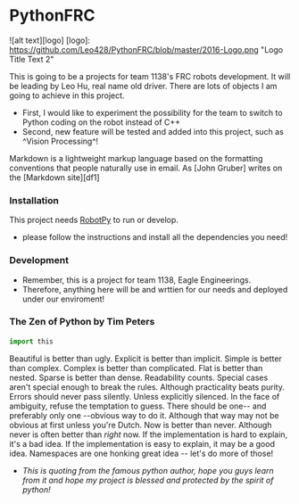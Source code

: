 # PythonFRC
![alt text][logo]
[logo]: https://github.com/Leo428/PythonFRC/blob/master/2016-Logo.png "Logo Title Text 2"

This is going to be a projects for team 1138's FRC robots development. 
It will be leading by Leo Hu, real name old driver. 
There are lots of objects I am going to achieve in this project. 
  - First, I would like to experiment the possibility for the team to switch to Python coding on the robot instead of C++  
  - Second, new feature will be tested and added into this project, such as ^Vision Processing^!
  
Markdown is a lightweight markup language based on the formatting conventions that people naturally use in email.  As [John Gruber] writes on the [Markdown site][df1]

### Installation

This project needs [RobotPy](http://robotpy.readthedocs.io/en/stable/) to run or develop.
* please follow the instructions and install all the dependencies you need! 

### Development
- Remember, this is a project for team 1138, Eagle Engineerings.
- Therefore, anything here will be and wrttien for our needs and deployed under our enviroment! 

### The Zen of Python by Tim Peters
```python 
import this
```
>
  Beautiful is better than ugly.
  Explicit is better than implicit.
  Simple is better than complex.
  Complex is better than complicated.
  Flat is better than nested.
  Sparse is better than dense.
  Readability counts.
  Special cases aren't special enough to break the rules.
  Although practicality beats purity.
  Errors should never pass silently.
  Unless explicitly silenced.
  In the face of ambiguity, refuse the temptation to guess.
  There should be one-- and preferably only one --obvious way to do it.
  Although that way may not be obvious at first unless you're Dutch.
  Now is better than never.
  Although never is often better than *right* now.
  If the implementation is hard to explain, it's a bad idea.
  If the implementation is easy to explain, it may be a good idea.
  Namespaces are one honking great idea -- let's do more of those!

- _This is quoting from the famous python author, hope you guys learn from it and hope my project is blessed and protected 
by the spirit of python!_
